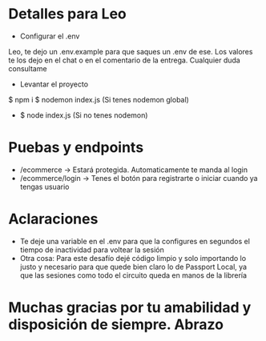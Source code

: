 # Detalles para Leo

- Configurar el .env

Leo, te dejo un .env.example para que saques un .env de ese. Los valores te los dejo en el chat o en el 
comentario de la entrega. Cualquier duda consultame


- Levantar el proyecto

$ npm i
$ nodemon index.js (Si tenes nodemon global)

* $ node index.js (Si no tenes nodemon)

# Puebas y endpoints

- /ecommerce -> Estará protegida. Automaticamente te manda al login
- /ecommerce/login -> Tenes el botón para registrarte o iniciar cuando ya tengas usuario 

# Aclaraciones

- Te deje una variable en el .env para que la configures en segundos el tiempo de inactividad para voltear la sesión
- Otra cosa: Para este desafío dejé código limpio y solo importando lo justo y necesario para que quede bien claro lo de Passport Local,
ya que las sesiones como todo el circuito queda en manos de la librería

# Muchas gracias por tu amabilidad y disposición de siempre. Abrazo